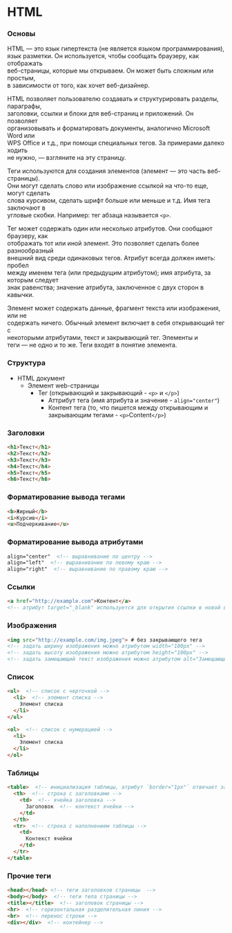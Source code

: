 # HTML

### Основы

HTML — это язык гипертекста (не является языком программирования), <br>
язык разметки. Он используется, чтобы сообщать браузеру, как отображать <br>
веб-страницы, которые мы открываем. Он может быть сложным или простым, <br>
в зависимости от того, как хочет веб-дизайнер.

HTML позволяет пользователю создавать и структурировать разделы, параграфы, <br>
заголовки, ссылки и блоки для веб-страниц и приложений. Он позволяет <br>
организовывать и форматировать документы, аналогично Microsoft Word или <br>
WPS Office и т.д., при помощи специальных тегов.  За примерами далеко ходить <br>
не нужно, — взгляните на эту страницу.

Теги используются для создания элементов (элемент — это часть веб-страницы). <br>
Они могут сделать слово или изображение ссылкой на что-то еще, могут сделать <br>
слова курсивом, сделать шрифт больше или меньше и т.д. Имя тега заключают в <br>
угловые скобки. Например: тег абзаца называется `<p>`.

Тег может содержать один или несколько атрибутов. Они сообщают браузеру, как <br>
отображать тот или иной элемент. Это позволяет сделать более разнообразный <br>
внешний вид среди одинаковых тегов. Атрибут всегда должен иметь: пробел <br>
между именем тега (или предыдущим атрибутом); имя атрибута, за которым следует <br>
знак равенства; значение атрибута, заключенное с двух сторон в кавычки.

Элемент может содержать данные, фрагмент текста или изображения, или не <br>
содержать ничего. Обычный элемент включает в себя открывающий тег с <br>
некоторыми атрибутами, текст и закрывающий тег. Элементы и <br>
теги — не одно и то же. Теги входят в понятие элемента.

### Структура
- HTML документ
  - Элемент web-страницы
    - Тег (открывающий и закрывающий - `<p>` и `</p>`)
      - Аттрибут тега (имя атрибута и значение - `align="center"`)
      - Контент тега (то, что пишется между открывающим и закрывающим тегами - `<p>`Content`</p>`)

### Заголовки
```html
<h1>Текст</h1>
<h2>Текст</h2>
<h3>Текст</h3>
<h4>Текст</h4>
<h5>Текст</h5>
<h6>Текст</h6>
```

### Форматирование вывода тегами
```html
<b>Жирный</b>
<i>Курсив</i>
<u>Подчеркивание</u>
```

### Форматирование вывода атрибутами
```html
align="center"  <!-- выравнивание по центру -->
align="left"  <!-- выравнивание по левому краю -->
align="right"  <!-- выравнивание по правому краю -->
```

### Ссылки
```html
<a href="http://example.com">Контент</a>
<!-- атрибут target="_blank" используется для открытия ссылки в новой вкладке -->
```

### Изображения
```html
<img src="http://example.com/img.jpeg"> # без закрывающего тега
<!-- задать ширину изображения можно атрибутом width="100px" -->
<!-- задать высоту изображения можно атрибутом height="100px" -->
<!-- задать замещающий текст изображения можно атрибутом alt="Замещающий текст" -->
```

### Список 
```html
<ul>  <!-- список с черточкой -->
  <li>  <!-- элемент списка -->
    Элемент списка
  </li>
</ul>

<ol>  <!-- список с нумерацией -->
  <li>
    Элемент списка
  </li>
</ol>
```

### Таблицы

```html
<table>  <!-- инициализация таблицы, атрибут `border="1px"` отвечает за ширину границ таблицы -->
  <th>  <!-- строка с заголовками -->
    <td>  <!-- ячейка заголовка -->
      Заголовок  <!-- контекст ячейки -->
    </td>
  </th>
  <tr>  <!-- строка с наполнением таблицы -->
    <td>
      Контекст ячейки
    </td>
  </tr>
</table>
```

### Прочие теги
```html
<head></head> <!-- теги заголовков страницы  -->
<body></body>  <!-- теги тела страницы -->
<title></title>  <!-- заголовок страницы -->
<hr>  <!-- горизонтальная разделительная линия -->
<br>  <!-- перенос строки -->
<div></div>  <!-- контейнер -->
```